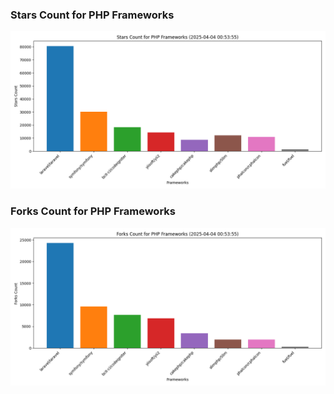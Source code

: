 ### Stars Count for PHP Frameworks

![Stars Chart](./archive/charts/20250404005355_stars_count.png)

### Forks Count for PHP Frameworks

![Forks Chart](./archive/charts/20250404005355_forks_count.png)

